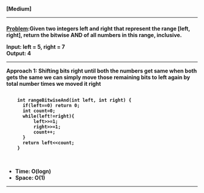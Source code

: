<b>[Medium]</b>
<br/>

<hr/>

<h4><a href="https://leetcode.com/problems/bitwise-and-of-numbers-range/?envType=daily-question&envId=2024-02-21">Problem</a>:Given two integers left and right that represent the range [left, right], return the bitwise AND of all numbers in this range, inclusive.


<b>Input:</b> left = 5, right = 7<br>
<b>Output:</b> 4<br>

<hr>
<b>Approach 1: Shifting bits right until both the numbers get same when both gets the same we can simply move those remaining bits to left again by total number times we moved it right </b> 

<br/>

```

    int rangeBitwiseAnd(int left, int right) {
      if(left==0) return 0;
      int count=0;
      while(left!=right){
          left>>=1;
          right>>=1;
          count++;
      }
      return left<<count;
    }

```

<br/>
<ul>
<li>Time: O(logn) </li>
<li>Space: O(1) </li>
</ul>
<hr>
